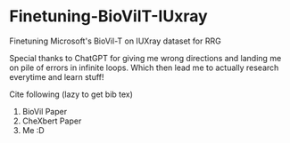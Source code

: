 # Finetuning-BioVilT-IUxray
Finetuning Microsoft's BioVil-T on IUXray dataset for RRG

Special thanks to ChatGPT for giving me wrong directions and landing me on pile of errors in infinite loops. Which then lead me to actually research everytime and learn stuff!

Cite following (lazy to get bib tex)
1. BioVil Paper
2. CheXbert Paper
3. Me :D 
